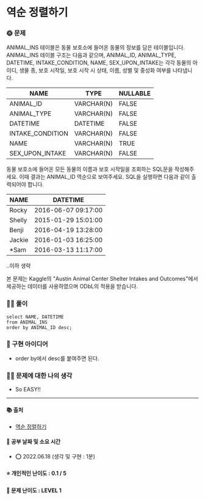 # 역순 정렬하기

### 🌞 문제
ANIMAL_INS 테이블은 동물 보호소에 들어온 동물의 정보를 담은 테이블입니다. ANIMAL_INS 테이블 구조는 다음과 같으며, ANIMAL_ID, ANIMAL_TYPE, DATETIME, INTAKE_CONDITION, NAME, SEX_UPON_INTAKE는 각각 동물의 아이디, 생물 종, 보호 시작일, 보호 시작 시 상태, 이름, 성별 및 중성화 여부를 나타냅니다.

|NAME	|TYPE|	NULLABLE|
|---|---|---|
|ANIMAL_ID	|VARCHAR(N)|	FALSE|
|ANIMAL_TYPE|	VARCHAR(N)|	FALSE|
|DATETIME|	DATETIME|	FALSE|
|INTAKE_CONDITION|	VARCHAR(N)|	FALSE|
|NAME	|VARCHAR(N)|	TRUE|
|SEX_UPON_INTAKE|	VARCHAR(N)|	FALSE|


동물 보호소에 들어온 모든 동물의 이름과 보호 시작일을 조회하는 SQL문을 작성해주세요. 이때 결과는 ANIMAL_ID 역순으로 보여주세요. SQL을 실행하면 다음과 같이 출력되어야 합니다.


|NAME	|DATETIME|
|---|---|
|Rocky	|2016-06-07 09:17:00|
|Shelly|	2015-01-29 15:01:00|
|Benji	|2016-04-19 13:28:00|
|Jackie|	2016-01-03 16:25:00|
|*Sam|	2016-03-13 11:17:00|
..이하 생략

본 문제는 Kaggle의 "Austin Animal Center Shelter Intakes and Outcomes"에서 제공하는 데이터를 사용하였으며 ODbL의 적용을 받습니다.



### 👩‍💻 풀이
```
select NAME, DATETIME
from ANIMAL_INS
order by ANIMAL_ID desc;
```

### 🔑 구현 아이디어
- order by에서 desc를 붙여주면 된다.
  
### 🙋‍♀‍ 문제에 대한 나의 생각
- So EASY!!

-------------
#### 📚 출처
- [역순 정렬하기
](https://programmers.co.kr/learn/courses/30/lessons/59035)
#### 📅 공부 날짜 및 소요 시간
- ⭕ 2022.06.18 (생각 및 구현 : 1분)
#### ⭐ 개인적인 난이도 : 0.1 / 5
#### 🌳 문제 난이도 : LEVEL 1